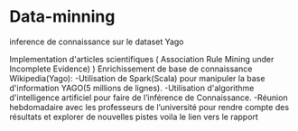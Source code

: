 # Data-minning
inference de connaissance sur le dataset Yago

Implementation d'articles scientifiques ( Association Rule Mining under Incomplete
Evidence) )
Enrichissement de base de connaissance Wikipedia(Yago):
-Utilisation de Spark(Scala) pour manipuler la base d'information YAGO(5 millions de lignes).
-Utilisation d'algorithme d'intelligence artificiel pour faire de l’inférence de Connaissance.
-Réunion hebdomadaire avec les professeurs de l’université pour rendre compte des résultats et explorer de nouvelles pistes
voila le lien vers le rapport 
